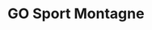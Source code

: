 ---
title: "GO Sport Montagne"
url: /flaine/go-sport-montagne-route-de-desserte-de-flaine-forum/
shop: Outdoor
---